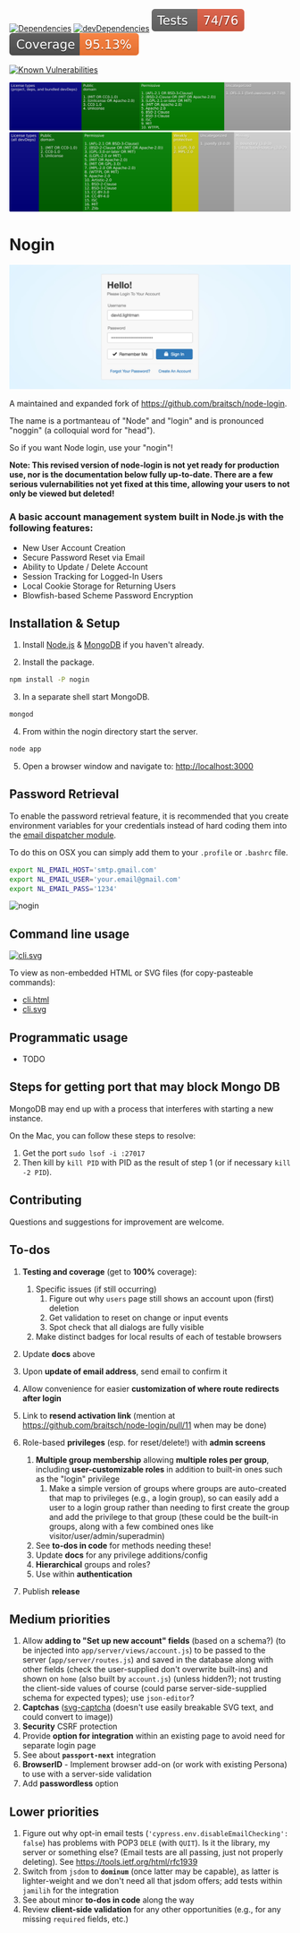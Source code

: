 <!--
[![npm](https://img.shields.io/npm/v/nogin.svg)](https://www.npmjs.com/package/nogin)
-->
[![Dependencies](https://img.shields.io/david/brettz9/nogin.svg)](https://david-dm.org/brettz9/nogin)
[![devDependencies](https://img.shields.io/david/dev/brettz9/nogin.svg)](https://david-dm.org/brettz9/nogin?type=dev)
[![Tests badge](https://raw.githubusercontent.com/brettz9/nogin/master/readme_includes/tests-badge.svg?sanitize=true)](readme_includes/tests-badge.svg)
[![Coverage badge](https://raw.githubusercontent.com/brettz9/nogin/master/readme_includes/coverage-badge.svg?sanitize=true)](readme_includes/coverage-badge.svg)

[![Known Vulnerabilities](https://snyk.io/test/github/brettz9/nogin/badge.svg)](https://snyk.io/test/github/brettz9/nogin)
<!--
[![Total Alerts](https://img.shields.io/lgtm/alerts/g/brettz9/nogin.svg?logo=lgtm&logoWidth=18)](https://lgtm.com/projects/g/brettz9/nogin/alerts)
[![Code Quality: Javascript](https://img.shields.io/lgtm/grade/javascript/g/brettz9/nogin.svg?logo=lgtm&logoWidth=18)](https://lgtm.com/projects/g/brettz9/nogin/context:javascript)
-->

[![Licenses badge](https://raw.githubusercontent.com/brettz9/nogin/master/readme_includes/licenses-badge.svg?sanitize=true)](readme_includes/licenses-badge.svg)
[![Licenses dev badge](https://raw.githubusercontent.com/brettz9/nogin/master/readme_includes/licenses-badge-dev.svg?sanitize=true)](readme_includes/licenses-badge-dev.svg)

<!--
[![issuehunt-to-marktext](https://issuehunt.io/static/embed/issuehunt-button-v1.svg)](https://issuehunt.io/r/brettz9/nogin)
-->

# Nogin

![nogin](./readme_includes/nogin.jpg?raw=true)

A maintained and expanded fork of <https://github.com/braitsch/node-login>.

The name is a portmanteau of "Node" and "login" and is pronounced "noggin"
(a colloquial word for "head").

So if you want Node login, use your "nogin"!

**Note: This revised version of node-login is not yet ready for production use,
nor is the documentation below fully up-to-date. There are a few serious
vulernabilities not yet fixed at this time, allowing your users to not only
be viewed but deleted!**

### A basic account management system built in Node.js with the following features:

- New User Account Creation
- Secure Password Reset via Email
- Ability to Update / Delete Account
- Session Tracking for Logged-In Users
- Local Cookie Storage for Returning Users
- Blowfish-based Scheme Password Encryption

## Installation & Setup

1. Install [Node.js](https://nodejs.org/) & [MongoDB](https://www.mongodb.org/) if you haven't already.

2. Install the package.

```sh
npm install -P nogin
```

3. In a separate shell start MongoDB.

```sh
mongod
```

4. From within the nogin directory start the server.

```sh
node app
```

5. Open a browser window and navigate to: [http://localhost:3000](http://localhost:3000)

## Password Retrieval

To enable the password retrieval feature, it is recommended that you create
environment variables for your credentials instead of hard coding them into
the [email dispatcher module](https://github.com/braitsch/node-login/blob/master/app/server/modules/email-dispatcher.js).

To do this on OSX you can simply add them to your `.profile` or `.bashrc` file.

```sh
export NL_EMAIL_HOST='smtp.gmail.com'
export NL_EMAIL_USER='your.email@gmail.com'
export NL_EMAIL_PASS='1234'
```

![nogin](./readme_includes/retrieve-password.jpg?raw=true)

## Command line usage

[![cli.svg](https://brettz9.github.io/nogin/readme_includes/cli.svg)](cli.svg)

To view as non-embedded HTML or SVG files (for copy-pasteable commands):

- [cli.html](https://brettz9.github.io/nogin/readme_includes/cli.html)
- [cli.svg](https://brettz9.github.io/nogin/readme_includes/cli.svg)

## Programmatic usage

- TODO

## Steps for getting port that may block Mongo DB

MongoDB may end up with a process that interferes with starting a new instance.

On the Mac, you can follow these steps to resolve:

1. Get the port `sudo lsof -i :27017`
2. Then kill by `kill PID` with PID as the result of step 1 (or if necessary `kill -2 PID`).

## Contributing

Questions and suggestions for improvement are welcome.

## To-dos

1. **Testing and coverage** (get to **100%** coverage):
    1. Specific issues (if still occurring)
        1. Figure out why `users` page still shows an account upon
            (first) deletion
        1. Get validation to reset on change or input events
        1. Spot check that all dialogs are fully visible
    1. Make distinct badges for local results of each of testable browsers
1. Update **docs** above

1. Upon **update of email address**, send email to confirm it
1. Allow convenience for easier **customization of where route redirects after login**
1. Link to **resend activation link** (mention at
    <https://github.com/braitsch/node-login/pull/11> when may be done)
1. Role-based **privileges** (esp. for reset/delete!) with **admin screens**
    1. **Multiple group membership** allowing **multiple roles per group**,
        including **user-customizable roles** in addition to built-in ones
        such as the "login" privilege
        1. Make a simple version of groups where groups are auto-created that
            map to privileges (e.g., a login group), so can easily add a user
            to a login group rather than needing to first create the group
            and add the privilege to that group (these could be the built-in
            groups, along with a few combined ones like
            visitor/user/admin/superadmin)
    1. See **to-dos in code** for methods needing these!
    1. Update **docs** for any privilege additions/config
    1. **Hierarchical** groups and roles?
    1. Use within **authentication**

1. Publish **release**

## Medium priorities

1. Allow **adding to "Set up new account" fields** (based on a schema?)
    (to be injected into `app/server/views/account.js`) to be passed to
    the server (`app/server/routes.js`) and saved in the database along
    with other fields (check the user-supplied don't overwrite built-ins)
    and shown on `home` (also built by `account.js`) (unless hidden?);
    not trusting the client-side values of course (could parse
    server-side-supplied schema for expected types); use `json-editor`?
1. **Captchas** ([svg-captcha](https://www.npmjs.com/package/svg-captcha)
  (doesn't use easily breakable SVG text, and could convert to image))
1. **Security** CSRF protection
1. Provide **option for integration** within an existing page to avoid need
    for separate login page
1. See about **`passport-next`** integration
1. **BrowserID** - Implement browser add-on (or work with existing Persona)
    to use with a server-side validation
1. Add **passwordless** option

## Lower priorities

1. Figure out why opt-in email tests (`'cypress.env.disableEmailChecking': false`)
    has problems with POP3 `DELE` (with `QUIT`). Is it the library, my
    server or something else? (Email tests are all passing, just not properly
    deleting). See <https://tools.ietf.org/html/rfc1939>
1. Switch from `jsdom` to **`dominum`** (once latter may be capable), as latter
    is lighter-weight and we don't need all that jsdom offers; add
    tests within `jamilih` for the integration
1. See about minor **to-dos in code** along the way
1. Review **client-side validation** for any other opportunities (e.g., for
    any missing `required` fields, etc.)
